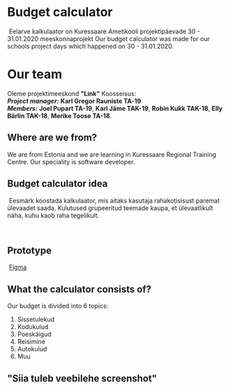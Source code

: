 # Budget calculator
​
Eelarve kalkulaator on Kuressaare Ametikooli projektipäevade 30 - 31.01.2020 meeskonnaprojekt
Our budget calculator was made for our schools project days which happened on 30 - 31.01.2020.
​
# Our team

Oleme projektimeeskond **"Link"** Koosseisus:  
**_Project manager:_**    **Karl Gregor Rauniste TA-19**  
**_Members:_**  **Joel Pupart TA-19**,
            **Karl Jäme TAK-19**,
            **Robin Kukk TAK-18**,
            **Elly Bärlin TAK-18**,
            **Merike Toose TA-18**.
## Where are we from?
We are from Estonia and we are learning in Kuressaare Regional Training Centre. Our speciality is software developer.
​

## Budget calculator idea
​
Eesmärk koostada kalkulaator, mis aitaks kasutaja rahakotisisust paremat ülevaadet saada.   Kulutused grupeeritud teemade kaupa, et ülevaatlikult näha, kuhu kaob raha tegelikult.

​
## Prototype
​
[Figma](https://www.figma.com/proto/E79EiKySk5JltDVhHs77D6/projectv3?node-id=27%3A12&scaling=scale-down)
​
## What the calculator consists of?
Our budget is divided into 6 topics:
1. Sissetulekud
2. Kodukulud
3. Poeskäigud
4. Reisimine
5. Autokulud
6. Muu

## "Siia tuleb veebilehe screenshot"
